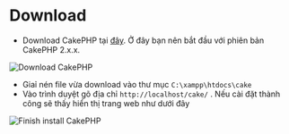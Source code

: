 # Download

* Download CakePHP tại [đây](https://github.com/cakephp/cakephp/tags). Ở đây bạn nên bắt đầu với phiên bản CakePHP 2.x.x.

![Download CakePHP](/img/download_cakephp.png)

* Giaỉ nén file vừa download vào thư mục `C:\xampp\htdocs\cake`
* Vào trình duyệt gõ địa chỉ `http://localhost/cake/` . Nếu cài đặt thành công sẽ thấy hiển thị trang web như dưới đây

![Finish install CakePHP](/img/finish_install_cakephp.png)
